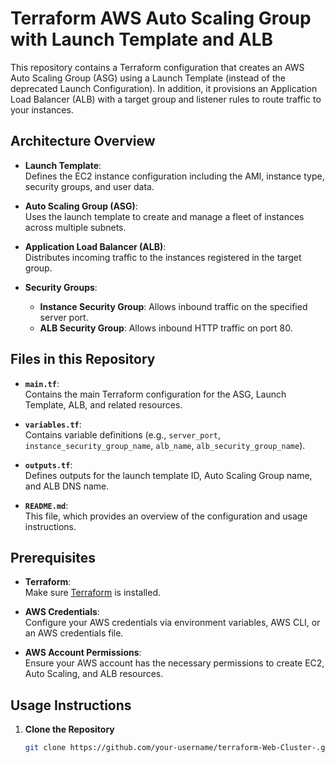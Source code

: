 # Terraform AWS Auto Scaling Group with Launch Template and ALB

This repository contains a Terraform configuration that creates an AWS Auto Scaling Group (ASG) using a Launch Template (instead of the deprecated Launch Configuration). In addition, it provisions an Application Load Balancer (ALB) with a target group and listener rules to route traffic to your instances.

## Architecture Overview

- **Launch Template**:  
  Defines the EC2 instance configuration including the AMI, instance type, security groups, and user data.

- **Auto Scaling Group (ASG)**:  
  Uses the launch template to create and manage a fleet of instances across multiple subnets.

- **Application Load Balancer (ALB)**:  
  Distributes incoming traffic to the instances registered in the target group.

- **Security Groups**:  
  - **Instance Security Group**: Allows inbound traffic on the specified server port.
  - **ALB Security Group**: Allows inbound HTTP traffic on port 80.

## Files in this Repository

- **`main.tf`**:  
  Contains the main Terraform configuration for the ASG, Launch Template, ALB, and related resources.

- **`variables.tf`**:  
  Contains variable definitions (e.g., `server_port`, `instance_security_group_name`, `alb_name`, `alb_security_group_name`).

- **`outputs.tf`**:  
  Defines outputs for the launch template ID, Auto Scaling Group name, and ALB DNS name.

- **`README.md`**:  
  This file, which provides an overview of the configuration and usage instructions.

## Prerequisites

- **Terraform**:  
  Make sure [Terraform](https://www.terraform.io/downloads) is installed.

- **AWS Credentials**:  
  Configure your AWS credentials via environment variables, AWS CLI, or an AWS credentials file.

- **AWS Account Permissions**:  
  Ensure your AWS account has the necessary permissions to create EC2, Auto Scaling, and ALB resources.

## Usage Instructions

1. **Clone the Repository**

   ```bash
   git clone https://github.com/your-username/terraform-Web-Cluster-.git
  
